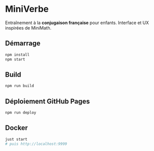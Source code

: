 # MiniVerbe

Entraînement à la **conjugaison française** pour enfants. Interface et UX inspirées de MiniMath.

## Démarrage
```bash
npm install
npm start
```

## Build
```bash
npm run build
```

## Déploiement GitHub Pages
```bash
npm run deploy
```

## Docker
```bash
just start
# puis http://localhost:9999
```